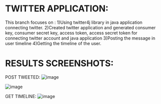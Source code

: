 # TWITTER APPLICATION:

This branch focuses on :
    1)Using twitter4j library in java application connecting twitter.
    2)Created twitter application and generated consumer key, consumer secret key, access token, access secret 
    token for connecting twitter account and java application
    3)Posting the message in user timeline
    4)Getting the timeline of the user.
    
    
# RESULTS SCREENSHOTS:

POST TWEETED:
![image](https://user-images.githubusercontent.com/55702797/99675712-8e443980-2a9d-11eb-89d4-a9654a9139b1.png)


![image](https://user-images.githubusercontent.com/55702797/99675285-0a8a4d00-2a9d-11eb-8d34-840533f31fb3.png)




GET TIMELINE:
![image](https://user-images.githubusercontent.com/55702797/99675522-5210d900-2a9d-11eb-8740-08375e963d0b.png)

